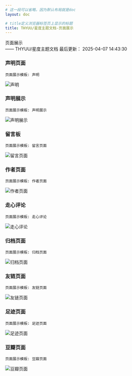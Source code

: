 ```yaml
---
# 这一段可以省略，因为默认布局就是doc
layout: doc

# title定义浏览器标签页上显示的标题
title: THYUU/星度主题文档-页面展示
---
```

<div class="title-wrapper">
   <div class="page-title">页面展示</div>
   <div class="post-title">—— THYUU/星度主题文档
      <span class="lastModifyTime">
          <i class="fa-regular fa-clock"></i> 最后更新： 2025-04-07 14:43:30
      </span>
   </div>
</div>

### 声明页面

`页面展示模板: 声明`

![声明](../assets/1744008865347.avif)

### 声明展示

`页面展示模板: 声明展示`

![声明展示](../assets/1744008989114.avif)

### 留言板

`页面展示模板: 留言页面`

![留言页面](../assets/1744009073434.avif)


### 作者页面

`页面展示模板: 作者页面`

![作者页面](../assets/1744009238592.avif)


### 走心评论

`页面展示模板: 走心评论`

![走心评论](../assets/1744009451338.avif)


### 归档页面

`页面展示模板: 归档页面`

![归档页面](../assets/1744009515555.avif)


### 友链页面

`页面展示模板: 友链页面`

![友链页面](../assets/1744009596067.avif)


### 足迹页面

`页面展示模板: 足迹页面`

![足迹页面](../assets/1744009664705.avif)


### 豆瓣页面

`页面展示模板: 豆瓣页面`

![豆瓣页面](../assets/1744009696188.avif)
